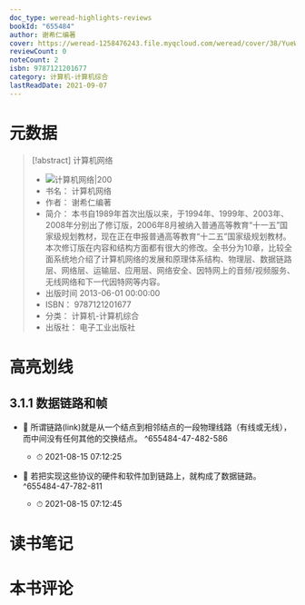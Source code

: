 ```yaml
---
doc_type: weread-highlights-reviews
bookId: "655484"
author: 谢希仁编著
cover: https://weread-1258476243.file.myqcloud.com/weread/cover/38/YueWen_655484/t7_YueWen_655484.jpg
reviewCount: 0
noteCount: 2
isbn: 9787121201677
category: 计算机-计算机综合
lastReadDate: 2021-09-07
---
```

# 元数据
> [!abstract] 计算机网络
> - ![ 计算机网络|200](https://weread-1258476243.file.myqcloud.com/weread/cover/38/YueWen_655484/t7_YueWen_655484.jpg)
> - 书名： 计算机网络
> - 作者： 谢希仁编著
> - 简介： 本书自1989年首次出版以来，于1994年、1999年、2003年、2008年分别出了修订版，2006年8月被纳入普通高等教育“十一五”国家级规划教材，现在正在申报普通高等教育“十二五”国家级规划教材。本次修订版在内容和结构方面都有很大的修改。全书分为10章，比较全面系统地介绍了计算机网络的发展和原理体系结构、物理层、数据链路层、网络层、运输层、应用层、网络安全、因特网上的音频/视频服务、无线网络和下一代因特网等内容。
> - 出版时间 2013-06-01 00:00:00
> - ISBN： 9787121201677
> - 分类： 计算机-计算机综合
> - 出版社： 电子工业出版社

# 高亮划线

## 3.1.1 数据链路和帧


- 📌 所谓链路(link)就是从一个结点到相邻结点的一段物理线路（有线或无线），而中间没有任何其他的交换结点。 ^655484-47-482-586
    - ⏱ 2021-08-15 07:12:25 

- 📌 若把实现这些协议的硬件和软件加到链路上，就构成了数据链路。 ^655484-47-782-811
    - ⏱ 2021-08-15 07:12:45 
# 读书笔记

# 本书评论
